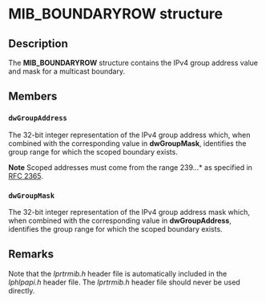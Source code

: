 # MIB_BOUNDARYROW structure

## Description

The **MIB_BOUNDARYROW** structure contains the IPv4 group address value and mask for a multicast boundary.

## Members

### `dwGroupAddress`

The 32-bit integer representation of the IPv4 group address which, when combined with the corresponding value in **dwGroupMask**, identifies the group range for which the scoped boundary exists.

**Note** Scoped addresses must come from the range 239.*.*.* as specified in [RFC 2365](https://www.ietf.org/rfc/rfc2365.txt).

### `dwGroupMask`

The 32-bit integer representation of the IPv4 group address mask which, when combined with the corresponding value in **dwGroupAddress**, identifies the group range for which the scoped boundary exists.

## Remarks

Note that the *Iprtrmib.h* header file is automatically included in the *Iphlpapi.h* header file. The *Iprtrmib.h* header file should never be used directly.